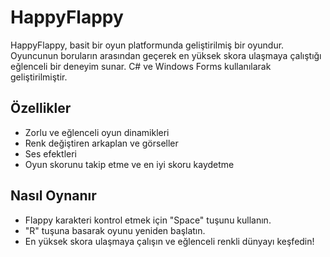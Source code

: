 # HappyFlappy
HappyFlappy, basit bir oyun platformunda geliştirilmiş bir oyundur. Oyuncunun boruların arasından geçerek en yüksek skora ulaşmaya çalıştığı eğlenceli bir deneyim sunar. C# ve Windows Forms kullanılarak geliştirilmiştir.

## Özellikler
- Zorlu ve eğlenceli oyun dinamikleri
- Renk değiştiren arkaplan ve görseller
- Ses efektleri
- Oyun skorunu takip etme ve en iyi skoru kaydetme

## Nasıl Oynanır
- Flappy karakteri kontrol etmek için "Space" tuşunu kullanın.
- "R" tuşuna basarak oyunu yeniden başlatın.
- En yüksek skora ulaşmaya çalışın ve eğlenceli renkli dünyayı keşfedin!
